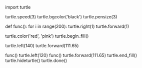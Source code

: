 import turtle

turtle.speed(3)
turtle.bgcolor('black')
turtle.pensize(3)

def func():
    for i in range(200):
        turtle.right(1)
        turtle.forward(1)

turtle.color('red', 'pink')
turtle.begin_fill()

turtle.left(140)
turtle.forward(111.65)

func()
turtle.left(120)
func()
turtle.forward(111.65)
turtle.end_fill()
turtle.hideturtle()
turtle.done()
